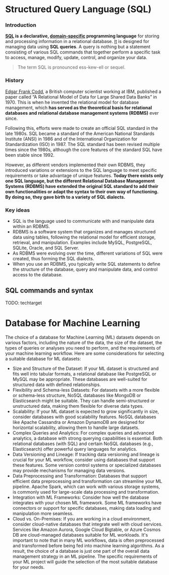# Structured Query Language (SQL)

### Introduction

**[SQL][aws] is a declarative, [domain-specific][datacamp] programming language** for storing and processing information in a relational database. [It][datacamp] is designed for managing data using **SQL queries**. A query is nothing but a statement consisting of various SQL commands that together perform a specific task to access, manage, modify, update, control, and organize your data.

> The term SQL is pronounced ess-kew-ell or sequel.

### History

[Edgar Frank Codd][datacamp], a British computer scientist working at IBM, published a paper called “A Relational Model of Data for Large Shared Data Banks” in 1970. This is when he invented the relational model for database management, which **has served as the theoretical basis for relational databases and relational database management systems (RDBMS)** ever since. 

Following this, efforts were made to create an official SQL standard in the late 1980s. SQL became a standard of the American National Standards Institute (ANSI) in 1986 and of the International Organization for Standardization (ISO) in 1987. The SQL standard has been revised multiple times since the 1980s, although the core features of the standard SQL have been stable since 1992.

However, as different vendors implemented their own RDBMS, they introduced variations or extensions to the SQL language to meet specific requirements or take advantage of unique features. **Today there exists only one SQL language, but the different Relational Database Management Systems (RDBMS) have extended the original SQL standard to add their own functionalities or adapt the syntax to their own way of functioning. By doing so, they gave birth to a variety of SQL dialects.**

### Key ideas

- SQL is the language used to communicate with and manipulate data within an RDBMS.
- RDBMS is a software system that organizes and manages structured data using tables, following the relational model for efficient storage, retrieval, and manipulation. Examples include MySQL, PostgreSQL, SQLite, Oracle, and SQL Server.
- As RDBMS were evolving over the time, different variations of SQL were created, thus forming the SQL dialects.
- When you use an RDBMS, you typically write SQL statements to define the structure of the database, query and manipulate data, and control access to the database.

## SQL commands and syntax

TODO: techtarget

# Database for Machine Learning

The choice of a database for Machine Learning (ML) datasets depends on various factors, including the nature of the data, the size of the dataset, the types of queries or analyses you need to perform, and the requirements of your machine learning workflow. Here are some considerations for selecting a suitable database for ML datasets:

- Size and Structure of the Dataset: If your ML dataset is structured and fits well into tabular formats, a relational database like PostgreSQL or MySQL may be appropriate. These databases are well-suited for structured data with defined relationships.
- Flexibility and Schema-less Datasets: For datasets with a more flexible or schema-less structure, NoSQL databases like MongoDB or Elasticsearch might be suitable. They can handle semi-structured or unstructured data, making them flexible for diverse data types.
- Scalability: If your ML dataset is expected to grow significantly in size, consider databases with good scalability features. NoSQL databases like Apache Cassandra or Amazon DynamoDB are designed for horizontal scalability, allowing them to handle large datasets.
- Complex Queries and Analytics: For complex queries and advanced analytics, a database with strong querying capabilities is essential. Both relational databases (with SQL) and certain NoSQL databases (e.g., Elasticsearch) offer powerful query languages for analytics.
- Data Versioning and Lineage: If tracking data versioning and lineage is crucial for your ML workflow, consider using databases that support these features. Some version control systems or specialized databases may provide mechanisms for managing data versions.
- Data Preprocessing and Transformation: Databases that support efficient data preprocessing and transformation can streamline your ML pipeline. Apache Spark, which can work with various storage systems, is commonly used for large-scale data processing and transformation.
- Integration with ML Frameworks: Consider how well the database integrates with your chosen ML framework. Some ML frameworks have connectors or support for specific databases, making data loading and manipulation more seamless.
- Cloud vs. On-Premises: If you are working in a cloud environment, consider cloud-native databases that integrate well with cloud services. Services like Amazon Aurora, Google Cloud Bigtable, or Azure Cosmos DB are cloud-managed databases suitable for ML workloads.
It's important to note that in many ML workflows, data is often preprocessed and transformed before being fed into machine learning algorithms. As a result, the choice of a database is just one part of the overall data management strategy in an ML pipeline. The specific requirements of your ML project will guide the selection of the most suitable database for your needs.

[datacamp]: https://www.datacamp.com/blog/is-sql-a-programming-language
[datacamp1]: https://www.datacamp.com/blog/sql-server-postgresql-mysql-whats-the-difference-where-do-i-start
[aws]: https://aws.amazon.com/what-is/sql/#:~:text=Structured%20query%20language%20(SQL)%20is,relationships%20between%20the%20data%20values.
